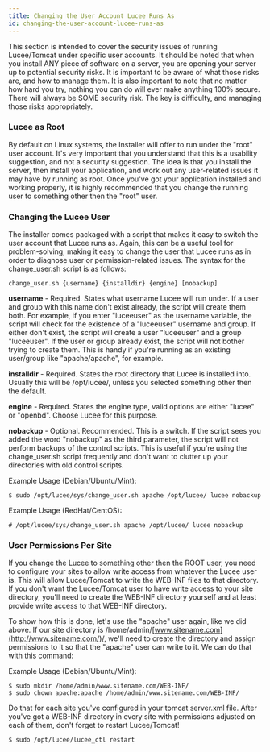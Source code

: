 ```yaml
---
title: Changing the User Account Lucee Runs As
id: changing-the-user-account-lucee-runs-as
---
```


This section is intended to cover the security issues of running Lucee/Tomcat under specific user accounts. It should be noted that when you install ANY piece of software on a server, you are opening your server up to potential security risks. It is important to be aware of what those risks are, and how to manage them. It is also important to note that no matter how hard you try, nothing you can do will ever make anything 100% secure. There will always be SOME security risk. The key is difficulty, and managing those risks appropriately.

### Lucee as Root ###

By default on Linux systems, the Installer will offer to run under the "root" user account. It's very important that you understand that this is a usability suggestion, and not a security suggestion. The idea is that you install the server, then install your application, and work out any user-related issues it may have by running as root. Once you've got your application installed and working properly, it is highly recommended that you change the running user to something other then the "root" user.

### Changing the Lucee User ###

The installer comes packaged with a script that makes it easy to switch the user account that Lucee runs as. Again, this can be a useful tool for problem-solving, making it easy to change the user that Lucee runs as in order to diagnose user or permission-related issues. The syntax for the change_user.sh script is as follows:

	change_user.sh {username} {installdir} {engine} [nobackup]

**username** - Required. States what username Lucee will run under. If a user and group with this name don't exist already, the script will create them both. For example, if you enter "luceeuser" as the username variable, the script will check for the existence of a "luceeuser" username and group. If either don't exist, the script will create a user "luceeuser" and a group "luceeuser". If the user or group already exist, the script will not bother trying to create them. This is handy if you're running as an existing user/group like "apache/apache", for example.

**installdir** - Required. States the root directory that Lucee is installed into. Usually this will be /opt/lucee/, unless you selected something other then the default.

**engine** - Required. States the engine type, valid options are either "lucee" or "openbd". Choose Lucee for this purpose.

**nobackup** - Optional. Recommended. This is a switch. If the script sees you added the word "nobackup" as the third parameter, the script will not perform backups of the control scripts. This is useful if you're using the change_user.sh script frequently and don't want to clutter up your directories with old control scripts.

Example Usage (Debian/Ubuntu/Mint):

	$ sudo /opt/lucee/sys/change_user.sh apache /opt/lucee/ lucee nobackup

Example Usage (RedHat/CentOS):

	# /opt/lucee/sys/change_user.sh apache /opt/lucee/ lucee nobackup

### User Permissions Per Site ###

If you change the Lucee to something other then the ROOT user, you need to configure your sites to allow write access from whatever the Lucee user is. This will allow Lucee/Tomcat to write the WEB-INF files to that directory. If you don't want the Lucee/Tomcat user to have write access to your site directory, you'll need to create the WEB-INF directory yourself and at least provide write access to that WEB-INF directory.

To show how this is done, let's use the "apache" user again, like we did above. If our site directory is /home/admin/[www.sitename.com](http://www.sitename.com/)/, we'll need to create the directory and assign permissions to it so that the "apache" user can write to it. We can do that with this command:

Example Usage (Debian/Ubuntu/Mint):

	$ sudo mkdir /home/admin/www.sitename.com/WEB-INF/
	$ sudo chown apache:apache /home/admin/www.sitename.com/WEB-INF/

Do that for each site you've configured in your tomcat server.xml file. After you've got a WEB-INF directory in every site with permissions adjusted on each of them, don't forget to restart Lucee/Tomcat!

	$ sudo /opt/lucee/lucee_ctl restart